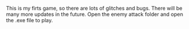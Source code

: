 This is my firts game, so there are lots of glitches and bugs. There will be many more updates in the future.
Open the enemy attack folder and open the .exe file to play.
